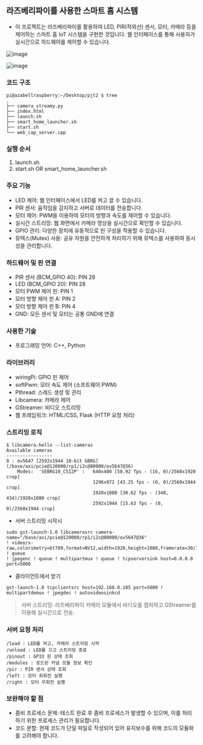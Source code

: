 ## 라즈베리파이를 사용한 스마트 홈 시스템
- 이 프로젝트는 라즈베리파이를 활용하여 LED, PIR(적외선) 센서, 모터, 카메라 등을 제어하는 스마트 홈 IoT 시스템을 구현한 것입니다. 웹 인터페이스를 통해 사용자가 실시간으로 하드웨어를 제어할 수 있습니다.
  
![image](https://github.com/user-attachments/assets/9d1e0c48-9afd-4109-8871-9d504ff45866)  
  
![image](https://github.com/user-attachments/assets/c87a76ad-70e4-4c91-aea0-07aefe4373e5)  


### 코드 구조
```
pi@azabellraspberry:~/Desktop/pjt2 $ tree
.
├── camera_streamy.py
├── index.html
├── launch.sh
├── smart_home_launcher.sh
├── start.sh
└── web_cap_server.cpp
```

### 실행 순서
1. launch.sh
2. start.sh OR smart_home_launcher.sh

### 주요 기능
- LED 제어: 웹 인터페이스에서 LED를 켜고 끌 수 있습니다.  
- PIR 센서: 움직임을 감지하고 서버로 데이터를 전송합니다.  
- 모터 제어: PWM을 이용하여 모터의 방향과 속도를 제어할 수 있습니다.  
- 실시간 스트리밍: 웹 화면에서 카메라 영상을 실시간으로 확인할 수 있습니다.  
- GPIO 관리: 다양한 장치에 유동적으로 핀 구성을 적용할 수 있습니다.  
- 뮤텍스(Mutex) 사용: 공유 자원을 안전하게 처리하기 위해 뮤텍스를 사용하여 동시성을 관리합니다.  

### 하드웨어 및 핀 연결
- PIR 센서 (BCM_GPIO 40): PIN 29  
- LED (BCM_GPIO 20): PIN 28  
- 모터 PWM 제어 핀: PIN 1  
- 모터 방향 제어 핀 A: PIN 2   
- 모터 방향 제어 핀 B: PIN 4  
- GND: 모든 센서 및 모터는 공통 GND에 연결  

### 사용한 기술
- 프로그래밍 언어: C++, Python

### 라이브러리
- wiringPi: GPIO 핀 제어
- softPwm: 모터 속도 제어 (소프트웨어 PWM)
- Pthread: 스레드 생성 및 관리
- Libcamera: 카메라 제어
- GStreamer: 비디오 스트리밍
- 웹 프레임워크: HTML/CSS, Flask (HTTP 요청 처리)

### 스트리밍 로직
```
$ libcamera-hello --list-cameras
Available cameras
-----------------
0 : ov5647 [2592x1944 10-bit GBRG] (/base/axi/pcie@120000/rp1/i2c@80000/ov5647@36)
    Modes:  'SEBRG10_CSI2P' :   640x480 [58.92 fps - (16, 0)/2560x1920 crop]
                                1296x972 [43.25 fps - (0, 0)/2560x1944 crop]
                                1920x1080 [30.62 fps - (348, 434)/1928x1080 crop]
                                2592x1944 [15.63 fps - (0, 0)/2560x1944 crop]
```

- 서버 스트리밍 시작시
```
sudo gst-launch-1.0 libcamerasrc camera-name="/base/axi/pcie@120000/rp1/i2c@80000/ov5647@36" 
! video/x-raw,colorimetry=bt709,format=NV12,width=1920,height=1080,framerate=30/1 ! queue 
! jpegenc ! queue ! multipartmux ! queue ! tcpserversink host=0.0.0.0 port=5000
```
- 클라이언트에서 받기
```
gst-launch-1.0 tcpclientsrc host=192.168.0.105 port=5000 ! multipartdemux ! jpegdec ! autovideosinkcd
```

> 서버 스트리밍: 라즈베리파이 카메라 모듈에서 비디오를 캡처하고 GStreamer를 이용해 실시간으로 전송.

### 서버 요청 처리
```
/load : LED를 켜고, 카메라 스트리밍 시작
/unload : LED를 끄고 스트리밍 종료
/pinout : GPIO 핀 상태 조회
/modules : 로드된 커널 모듈 정보 확인
/pir : PIR 센서 상태 조회
/left : 모터 좌회전 실행
/right : 모터 우회전 실행
```

### 보완해야 할 점
- 좀비 프로세스 문제: 테스트 완료 후 좀비 프로세스가 발생할 수 있으며, 이를 처리하기 위한 프로세스 관리가 필요합니다.
- 코드 분할: 현재 코드가 단일 파일로 작성되어 있어 유지보수를 위해 코드의 모듈화를 고려해야 합니다.
